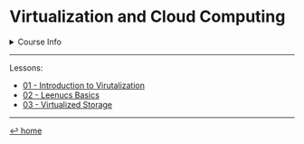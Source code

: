 # Virtualization and Cloud Computing

<details>
	<summary>Course Info</summary>
	<blockquote>
		Teacher: Enrico Russo<br>
		First semester (Sept. 2022)<br>
		6 cfu
	</blockquote>
</details>

---

Lessons:
- [01 - Introduction to Virutalization](01%20-%20Introduction%20to%20Virtualization.md)
- [02 - Leenucs Basics](02%20-%20Linux%20Basics.md)
- [03 - Virtualized Storage](03%20-%20Virtualized%20Storage.md)

---
[↩ home](/README.md)
